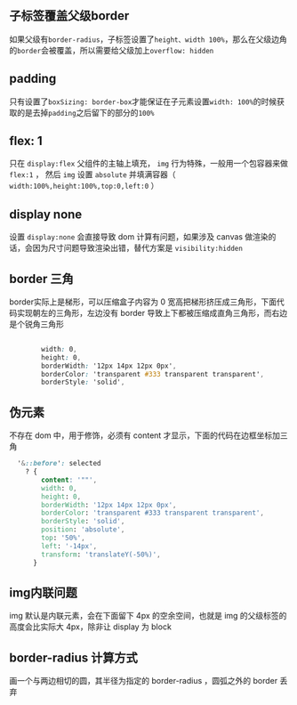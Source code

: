 
## 子标签覆盖父级border

如果父级有`border-radius`，子标签设置了`height、width 100%`，那么在父级边角的`border`会被覆盖，所以需要给父级加上`overflow: hidden`



## padding

只有设置了`boxSizing: border-box`才能保证在子元素设置`width: 100%`的时候获取的是去掉`padding`之后留下的部分的`100%`

## flex: 1 

只在 `display:flex` 父组件的主轴上填充， `img` 行为特殊，一般用一个包容器来做 `flex:1` ， 然后 `img` 设置 `absolute` 并填满容器（ `width:100%,height:100%,top:0,left:0` ）


## display none

设置 `display:none` 会直接导致 dom 计算有问题，如果涉及 canvas 做渲染的话，会因为尺寸问题导致渲染出错，替代方案是 `visibility:hidden`

## border 三角

border实际上是梯形，可以压缩盒子内容为 0 宽高把梯形挤压成三角形，下面代码实现朝左的三角形，左边没有 border 导致上下都被压缩成直角三角形，而右边是个锐角三角形

```css
 
        width: 0,
        height: 0,
        borderWidth: '12px 14px 12px 0px',
        borderColor: 'transparent #333 transparent transparent',
        borderStyle: 'solid',
```

## 伪元素

不存在 dom 中，用于修饰，必须有 content 才显示，下面的代码在边框坐标加三角

```css
  '&::before': selected
    ? {
        content: '""',
        width: 0,
        height: 0,
        borderWidth: '12px 14px 12px 0px',
        borderColor: 'transparent #333 transparent transparent',
        borderStyle: 'solid',
        position: 'absolute',
        top: '50%',
        left: '-14px',
        transform: 'translateY(-50%)',
      }
```


## img内联问题

img 默认是内联元素，会在下面留下 4px 的空余空间，也就是 img 的父级标签的高度会比实际大 4px，除非让 display 为 block

##  border-radius 计算方式

画一个与两边相切的圆，其半径为指定的 border-radius ，圆弧之外的 border 丢弃